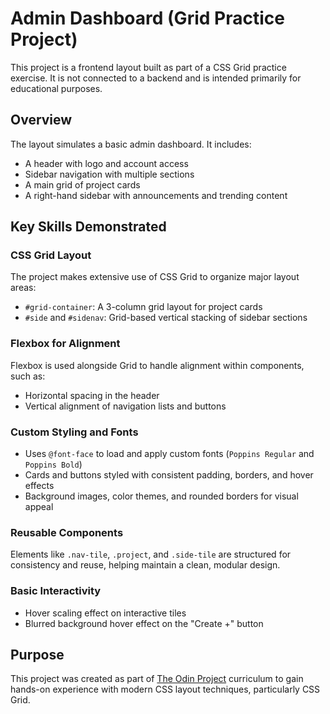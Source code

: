 # Admin Dashboard (Grid Practice Project)

This project is a frontend layout built as part of a CSS Grid practice exercise. It is not connected to a backend and is intended primarily for educational purposes.

## Overview

The layout simulates a basic admin dashboard. It includes:

- A header with logo and account access
- Sidebar navigation with multiple sections
- A main grid of project cards
- A right-hand sidebar with announcements and trending content

## Key Skills Demonstrated

### CSS Grid Layout
The project makes extensive use of CSS Grid to organize major layout areas:
- `#grid-container`: A 3-column grid layout for project cards
- `#side` and `#sidenav`: Grid-based vertical stacking of sidebar sections

### Flexbox for Alignment
Flexbox is used alongside Grid to handle alignment within components, such as:
- Horizontal spacing in the header
- Vertical alignment of navigation lists and buttons

### Custom Styling and Fonts
- Uses `@font-face` to load and apply custom fonts (`Poppins Regular` and `Poppins Bold`)
- Cards and buttons styled with consistent padding, borders, and hover effects
- Background images, color themes, and rounded borders for visual appeal

### Reusable Components
Elements like `.nav-tile`, `.project`, and `.side-tile` are structured for consistency and reuse, helping maintain a clean, modular design.

### Basic Interactivity
- Hover scaling effect on interactive tiles
- Blurred background hover effect on the "Create +" button

## Purpose

This project was created as part of [The Odin Project](https://www.theodinproject.com/) curriculum to gain hands-on experience with modern CSS layout techniques, particularly CSS Grid.